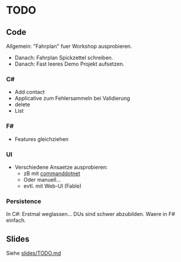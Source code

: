 # TODO

## Code

Allgemein: "Fahrplan" fuer Workshop ausprobieren.

- Danach: Fahrplan Spickzettel schreiben.
- Danach: Fast leeres Demo Projekt aufsetzen.

### C#

- Add contact
- Applicative zum Fehlersammeln bei Validierung
- delete
- List

### F#

- Features gleichziehen

### UI

- Verschiedene Ansaetze ausprobieren:
  - zB mit [commanddotnet](https://github.com/bilal-fazlani/commanddotnet)
  - Oder manuell...
  - evtl. mit Web-UI (Fable)


### Persistence

In C#: Erstmal weglassen... DUs sind schwer abzubilden.
Waere in F# einfach.

## Slides

Siehe [slides/TODO.md](slides/TODO.md)
